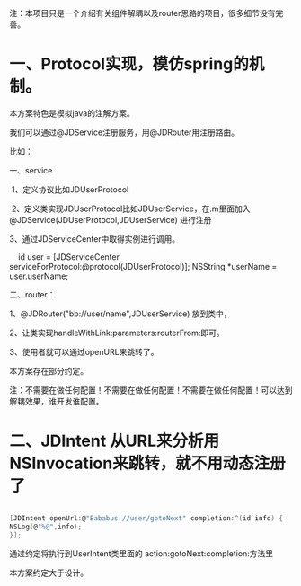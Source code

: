
注：本项目只是一个介绍有关组件解耦以及router思路的项目，很多细节没有完善。


# 一、Protocol实现，模仿spring的机制。

本方案特色是模拟java的注解方案。

我们可以通过@JDService注册服务，用@JDRouter用注册路由。

比如：

一、service

  1、定义协议比如JDUserProtocol
  
  2、定义类实现JDUserProtocol比如JDUserService，在.m里面加入@JDService(JDUserProtocol,JDUserService)
      进行注册
      
  3、通过JDServiceCenter中取得实例进行调用。
  
      id<JDUserProtocol> user = [JDServiceCenter serviceForProtocol:@protocol(JDUserProtocol)];
    NSString *userName = user.userName;
    
    
二、router：

1、@JDRouter("bb://user/name",JDUserService) 放到类中，

2、让类实现handleWithLink:parameters:routerFrom:即可。

3、使用者就可以通过openURL来跳转了。

本方案存在部分约定。

注：不需要在做任何配置！不需要在做任何配置！不需要在做任何配置！可以达到解耦效果，谁开发谁配置。


# 二、JDIntent  从URL来分析用NSInvocation来跳转，就不用动态注册了


```c

[JDIntent openUrl:@"Bababus://user/gotoNext" completion:^(id info) {
NSLog(@"%@",info);
}];
```

通过约定将执行到UserIntent类里面的 action:gotoNext:completion:方法里


本方案约定大于设计。

